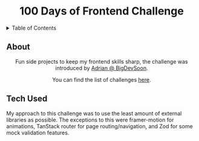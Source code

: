 <h1 align='center'>100 Days of Frontend Challenge</h1>

<details>
  <summary>Table of Contents</summary>

  <ol>
    <li><a href='#about'>About</a></li>
    <li><a href='#tech'>Tech Used</a></li>
  </ol>
</details>


## About
<span id='about'></span>
<p align='center'>Fun side projects to keep my frontend skills sharp, the challenge was introduced by <a href='https://dev.to/bigsondev/100-free-frontend-challenges-3f0' target="_blank">Adrian @ BigDevSoon</a>.</p>
<p align='center'>You can find the list of challenges <a href='https://app.bigdevsoon.me/challenges' target='_blank'>here</a>.</p>

## Tech Used
<span id='tech'></span>
<p>My approach to this challenge was to use the least amount of external libraries as possible. The exceptions to this were framer-motion for animations, TanStack router for page routing/navigation, and Zod for some mock validation features.</p>
